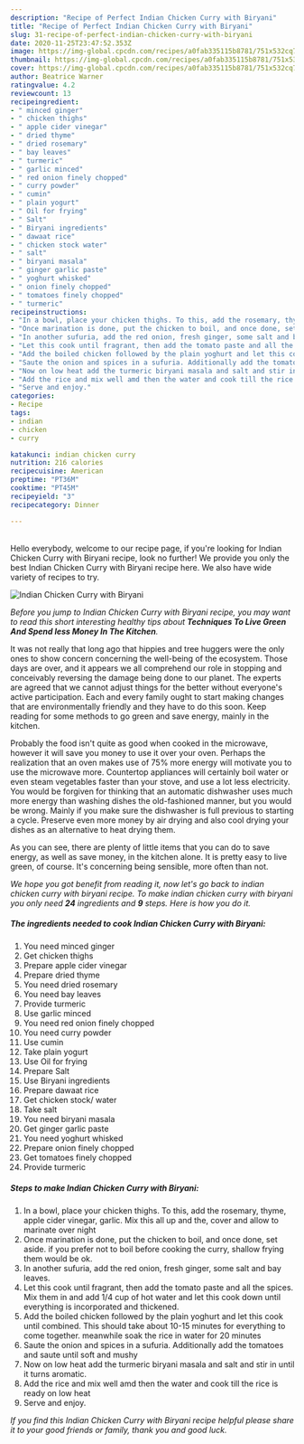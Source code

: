```yaml
---
description: "Recipe of Perfect Indian Chicken Curry with Biryani"
title: "Recipe of Perfect Indian Chicken Curry with Biryani"
slug: 31-recipe-of-perfect-indian-chicken-curry-with-biryani
date: 2020-11-25T23:47:52.353Z
image: https://img-global.cpcdn.com/recipes/a0fab335115b8781/751x532cq70/indian-chicken-curry-with-biryani-recipe-main-photo.jpg
thumbnail: https://img-global.cpcdn.com/recipes/a0fab335115b8781/751x532cq70/indian-chicken-curry-with-biryani-recipe-main-photo.jpg
cover: https://img-global.cpcdn.com/recipes/a0fab335115b8781/751x532cq70/indian-chicken-curry-with-biryani-recipe-main-photo.jpg
author: Beatrice Warner
ratingvalue: 4.2
reviewcount: 13
recipeingredient:
- " minced ginger"
- " chicken thighs"
- " apple cider vinegar"
- " dried thyme"
- " dried rosemary"
- " bay leaves"
- " turmeric"
- " garlic minced"
- " red onion finely chopped"
- " curry powder"
- " cumin"
- " plain yogurt"
- " Oil for frying"
- " Salt"
- " Biryani ingredients"
- " dawaat rice"
- " chicken stock water"
- " salt"
- " biryani masala"
- " ginger garlic paste"
- " yoghurt whisked"
- " onion finely chopped"
- " tomatoes finely chopped"
- " turmeric"
recipeinstructions:
- "In a bowl, place your chicken thighs. To this, add the rosemary, thyme, apple cider vinegar, garlic. Mix this all up and the, cover and allow to marinate over night"
- "Once marination is done, put the chicken to boil, and once done, set aside. if you prefer not to boil before cooking the curry, shallow frying them would be ok."
- "In another sufuria, add the red onion, fresh ginger, some salt and bay leaves."
- "Let this cook until fragrant, then add the tomato paste and all the spices. Mix them in and add 1/4 cup of hot water and let this cook down until everything is incorporated and thickened."
- "Add the boiled chicken followed by the plain yoghurt and let this cook until combined. This should take about 10-15 minutes for everything to come together. meanwhile soak the rice in water for 20 minutes"
- "Saute the onion and spices in a sufuria. Additionally add the tomatoes and saute until soft and mushy"
- "Now on low heat add the turmeric biryani masala and salt and stir in until it turns aromatic."
- "Add the rice and mix well amd then the water and cook till the rice is ready on low heat"
- "Serve and enjoy."
categories:
- Recipe
tags:
- indian
- chicken
- curry

katakunci: indian chicken curry 
nutrition: 216 calories
recipecuisine: American
preptime: "PT36M"
cooktime: "PT45M"
recipeyield: "3"
recipecategory: Dinner

---
```

<br>
Hello everybody, welcome to our recipe page, if you're looking for Indian Chicken Curry with Biryani recipe, look no further! We provide you only the best Indian Chicken Curry with Biryani recipe here. We also have wide variety of recipes to try.
<br>


![Indian Chicken Curry with Biryani](https://img-global.cpcdn.com/recipes/a0fab335115b8781/751x532cq70/indian-chicken-curry-with-biryani-recipe-main-photo.jpg)

<i>Before you jump to Indian Chicken Curry with Biryani recipe, you may want to read this short interesting healthy tips about 
<strong>Techniques To Live Green And Spend less Money In The Kitchen</strong>.</i>
</br>

It was not really that long ago that hippies and tree huggers were the only ones to show concern concerning the well-being of the ecosystem. Those days are over, and it appears we all comprehend our role in stopping and conceivably reversing the damage being done to our planet. The experts are agreed that we cannot adjust things for the better without everyone's active participation. Each and every family ought to start making changes that are environmentally friendly and they have to do this soon. Keep reading for some methods to go green and save energy, mainly in the kitchen.

Probably the food isn't quite as good when cooked in the microwave, however it will save you money to use it over your oven. Perhaps the realization that an oven makes use of 75% more energy will motivate you to use the microwave more. Countertop appliances will certainly boil water or even steam vegetables faster than your stove, and use a lot less electricity. You would be forgiven for thinking that an automatic dishwasher uses much more energy than washing dishes the old-fashioned manner, but you would be wrong. Mainly if you make sure the dishwasher is full previous to starting a cycle. Preserve even more money by air drying and also cool drying your dishes as an alternative to heat drying them.

As you can see, there are plenty of little items that you can do to save energy, as well as save money, in the kitchen alone. It is pretty easy to live green, of course. It's concerning being sensible, more often than not.


<i>We hope you got benefit from reading it, now let's go back to indian chicken curry with biryani recipe. To make indian chicken curry with biryani you only need <strong>24</strong> ingredients and <strong>9</strong> steps. Here is how you do it.
</i>

##### The ingredients needed to cook Indian Chicken Curry with Biryani:

1. You need  minced ginger
1. Get  chicken thighs
1. Prepare  apple cider vinegar
1. Prepare  dried thyme
1. You need  dried rosemary
1. You need  bay leaves
1. Provide  turmeric
1. Use  garlic minced
1. You need  red onion finely chopped
1. You need  curry powder
1. Use  cumin
1. Take  plain yogurt
1. Use  Oil for frying
1. Prepare  Salt
1. Use  Biryani ingredients
1. Prepare  dawaat rice
1. Get  chicken stock/ water
1. Take  salt
1. You need  biryani masala
1. Get  ginger garlic paste
1. You need  yoghurt whisked
1. Prepare  onion finely chopped
1. Get  tomatoes finely chopped
1. Provide  turmeric


##### Steps to make Indian Chicken Curry with Biryani:

1. In a bowl, place your chicken thighs. To this, add the rosemary, thyme, apple cider vinegar, garlic. Mix this all up and the, cover and allow to marinate over night
1. Once marination is done, put the chicken to boil, and once done, set aside. if you prefer not to boil before cooking the curry, shallow frying them would be ok.
1. In another sufuria, add the red onion, fresh ginger, some salt and bay leaves.
1. Let this cook until fragrant, then add the tomato paste and all the spices. Mix them in and add 1/4 cup of hot water and let this cook down until everything is incorporated and thickened.
1. Add the boiled chicken followed by the plain yoghurt and let this cook until combined. This should take about 10-15 minutes for everything to come together. meanwhile soak the rice in water for 20 minutes
1. Saute the onion and spices in a sufuria. Additionally add the tomatoes and saute until soft and mushy
1. Now on low heat add the turmeric biryani masala and salt and stir in until it turns aromatic.
1. Add the rice and mix well amd then the water and cook till the rice is ready on low heat
1. Serve and enjoy.


<i>If you find this Indian Chicken Curry with Biryani recipe helpful please share it to your good friends or family, thank you and good luck.</i>

